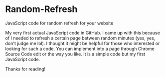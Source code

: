 # Random-Refresh
JavaScript code for random refresh for your website

My very first actual JavaScript code in GitHub.
I came up with this because of I needed to refresh a certain page between random minutes (yes, yes, don't judge me lol).
I thought it might be helpful for those who interested or looking for such a code.
You can implement into a page through Chrome Source Code edit or the way you like.
It is a simple code but my first JavaScript code.

Thanks for reading!
